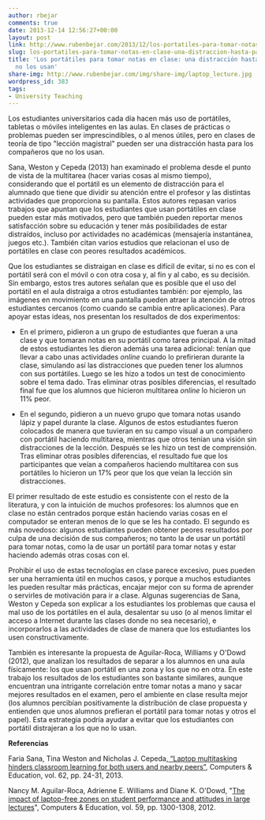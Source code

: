 ```yaml
---
author: rbejar
comments: true
date: 2013-12-14 12:56:27+00:00
layout: post
link: http://www.rubenbejar.com/2013/12/los-portatiles-para-tomar-notas-en-clase-una-distraccion-hasta-para-quienes-no-los-usan/
slug: los-portatiles-para-tomar-notas-en-clase-una-distraccion-hasta-para-quienes-no-los-usan
title: 'Los portátiles para tomar notas en clase: una distracción hasta para quienes
  no los usan'
share-img: http://www.rubenbejar.com/img/share-img/laptop_lecture.jpg
wordpress_id: 383
tags:
- University Teaching
---
```


Los estudiantes universitarios cada día hacen más uso de portátiles, tabletas o móviles inteligentes en las aulas. En clases de prácticas o problemas pueden ser imprescindibles, o al menos útiles, pero en clases de teoría de tipo "lección magistral" pueden ser una distracción hasta para los compañeros que no los usan.

Sana, Weston y Cepeda (2013) han examinado el problema desde el punto de vista de la multitarea (hacer varias cosas al mismo tiempo), considerando que el portátil es un elemento de distracción para el alumnado que tiene que dividir su atención entre el profesor y las distintas actividades que proporciona su pantalla. Estos autores repasan varios trabajos que apuntan que los estudiantes que usan portátiles en clase pueden estar más motivados, pero que también pueden reportar menos satisfacción sobre su educación y tener más posibilidades de estar distraídos, incluso por actividades no académicas (mensajería instantánea, juegos etc.). También citan varios estudios que relacionan el uso de portátiles en clase con peores resultados académicos.

Que los estudiantes se distraigan en clase es difícil de evitar, si no es con el portátil será con el móvil o con otra cosa y, al fin y al cabo, es su decisión. Sin embargo, estos tres autores señalan que es posible que el uso del portátil en el aula distraiga a otros estudiantes también: por ejemplo, las imágenes en movimiento en una pantalla pueden atraer la atención de otros estudiantes cercanos (como cuando se cambia entre aplicaciones). Para apoyar estas ideas, nos presentan los resultados de dos experimentos:



	
  * En el primero, pidieron a un grupo de estudiantes que fueran a una clase y que tomaran notas en su portátil como tarea principal. A la mitad de estos estudiantes les dieron además una tarea adicional: tenían que llevar a cabo unas actividades _online_ cuando lo prefirieran durante la clase, simulando así las distracciones que pueden tener los alumnos con sus portátiles. Luego se les hizo a todos un test de conocimiento sobre el tema dado. Tras eliminar otras posibles diferencias, el resultado final fue que los alumnos que hicieron multitarea _online_ lo hicieron un 11% peor.

	
  * En el segundo, pidieron a un nuevo grupo que tomara notas usando lápiz y papel durante la clase. Algunos de estos estudiantes fueron colocados de manera que tuvieran en su campo visual a un compañero con portátil haciendo multitarea, mientras que otros tenían una visión sin distracciones de la lección. Después se les hizo un test de comprensión. Tras eliminar otras posibles diferencias, el resultado fue que los participantes que veían a compañeros haciendo multitarea con sus portátiles lo hicieron un 17% peor que los que veían la lección sin distracciones.


El primer resultado de este estudio es consistente con el resto de la literatura, y con la intuición de muchos profesores: los alumnos que en clase no están centrados porque están haciendo varias cosas en el computador se enteran menos de lo que se les ha contado. El segundo es más novedoso: algunos estudiantes pueden obtener peores resultados por culpa de una decisión de sus compañeros; no tanto la de usar un portátil para tomar notas, como la de usar un portátil para tomar notas y estar haciendo además otras cosas con el.

Prohibir el uso de estas tecnologías en clase parece excesivo, pues pueden ser una herramienta útil en muchos casos, y porque a muchos estudiantes les pueden resultar más prácticas, encajar mejor con su forma de aprender o servirles de motivación para ir a clase. Algunas sugerencias de Sana, Weston y Cepeda son explicar a los estudiantes los problemas que causa el mal uso de los portátiles en el aula, desalentar su uso (o al menos limitar el acceso a Internet durante las clases donde no sea necesario), e incorporarlos a las actividades de clase de manera que los estudiantes los usen constructivamente.

También es interesante la propuesta de Aguilar-Roca, Williams y O'Dowd (2012), que analizan los resultados de separar a los alumnos en una aula físicamente: los que usan portátil en una zona y los que no en otra. En este trabajo los resultados de los estudiantes son bastante similares, aunque encuentran una intrigante correlación entre tomar notas a mano y sacar mejores resultados en el examen, pero el ambiente en clase resulta mejor (los alumnos percibían positivamente la distribución de clase propuesta y entienden que unos alumnos prefieran el portátil para tomar notas y otros el papel). Esta estrategia podría ayudar a evitar que los estudiantes con portátil distrajeran a los que no lo usan.

**Referencias**

Faria Sana, Tina Weston and Nicholas J. Cepeda,[ “Laptop multitasking hinders classroom learning for both users and nearby peers”](https://www.sciencedirect.com/science/article/pii/S0360131512002254), Computers & Education, vol. 62, pp. 24-31, 2013.

Nancy M. Aguilar-Roca, Adrienne E. Williams and Diane K. O'Dowd, "[The impact of laptop-free zones on student performance and attitudes in large lectures](https://www.sciencedirect.com/science/article/pii/S0360131512001236)", Computers & Education, vol. 59, pp. 1300-1308, 2012.
